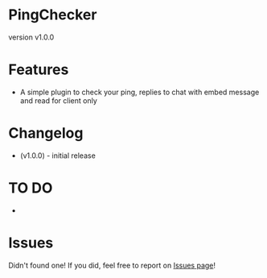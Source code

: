 # PingChecker
version v1.0.0
# Features
  * A simple plugin to check your ping, replies to chat with embed message and read for client only

# Changelog
* (v1.0.0) - initial release

# TO DO
-

# Issues
Didn't found one! If you did, feel free to report on [Issues page](https://github.com/notfence/BDplugins/issues)!
